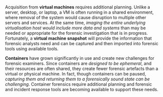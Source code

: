 
Acquisition from **virtual machines** requires additional planning. Unlike a server, desktop, or laptop, a VM is often running in a shared environment, where removal of the system would cause disruption to multiple other servers and services. At the same time, *imaging the entire underlying virtualisation host would include more data and systems* than may be needed or appropriate for the forensic investigation that is in progress. Fortunately, a **virtual machine snapshot** will provide the information that forensic analysts need and can be captured and then imported into forensic tools using available tools.

**Containers** have grown significantly in use and create new challenges for forensic examiners. Since containers are *designed to be ephemeral*, and their resources are often shared, they create fewer forensic artefacts than a virtual or physical machine. In fact, though containers can be paused, *capturing them and returning them to a forensically sound state can be challenging*. Container forensics require additional planning and forensic and incident response tools are becoming available to support these needs.